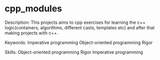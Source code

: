 # cpp_modules
Description:
This projects aims to cpp exercises for learning the c++ logic(containers, algorithms, different casts, templates etc) and after that making projects with c++.

Keywords:
Imperative programming
Object-oriented programming
Rigor

Skills:
Object-oriented programming
Rigor
Imperative programming
